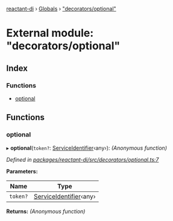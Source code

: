 [reactant-di](../README.md) › [Globals](../globals.md) › ["decorators/optional"](_decorators_optional_.md)

# External module: "decorators/optional"

## Index

### Functions

* [optional](_decorators_optional_.md#optional)

## Functions

###  optional

▸ **optional**(`token?`: [ServiceIdentifier](_interfaces_.md#serviceidentifier)‹any›): *(Anonymous function)*

*Defined in [packages/reactant-di/src/decorators/optional.ts:7](https://github.com/unadlib/reactant/blob/65137cd/packages/reactant-di/src/decorators/optional.ts#L7)*

**Parameters:**

Name | Type |
------ | ------ |
`token?` | [ServiceIdentifier](_interfaces_.md#serviceidentifier)‹any› |

**Returns:** *(Anonymous function)*
